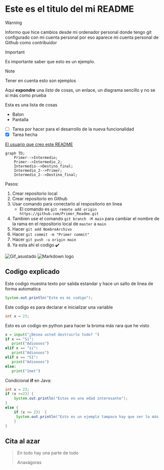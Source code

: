 # Este es el titulo del mi README

> [!WARNING]
> Informo que hice cambios desde mi ordenador personal donde tengo git configurado con mi cuenta personal por eso aparece mi cuenta personal de Github como contribuidor 

> [!IMPORTANT]
> Es importante saber que esto es un ejemplo.

> [!NOTE]
> Tener en cuenta esto son ejemplos 

Aqui **expondre** una *lista* de cosas, un enlace, un diagrama sencillo y no se si más como prueba

Esta es una lista de cosas

- Balon
- Pantalla
- [ ] Tarea por hacer para el desarrollo de la nueva funcionalidad
- [X] Tarea hecha

[El usuario que creo este README](https://github.com/Mestosc)

```mermaid
graph TD;
    Primer-->Intermedio;
    Primer-->Intermedio_2;
    Intermedio-->Destino_final;
    Intermedio_2-->Primer;
    Intermedio_2-->Destino_final;
```
Pasos:
1. Crear repositorio local
2. Crear repositorio en Github
3. Usar comando para conectarlo al respositorio en linea
   - El comando es `git remote add origin https://github.com/Primer_Readme.git`
4. Tambien use el comando `git branch -M main` para cambiar el nombre de la rama en el repositorio local de `master` a `main`	
5. Hacer `git add NombreArchivo`
6. Hacer `git commit -m "Primer commit"`
7. Hacer `git push -u origin main`
8. Ya esta ahi el codigo :heavy_check_mark:
 
![Gif_asustado](https://media.tenor.com/kViNoEitLToAAAAi/peepo-nervous.gif)
![Markdown logo](https://encrypted-tbn0.gstatic.com/images?q=tbn:ANd9GcQ3rGrxyxwbrtTBpYMrONJWKKZaxjtd2nRqKg&s)

## Codigo explicado
Este codigo muestra texto por salida estandar y hace un salto de linea de forma automatica

```java
System.out.println("Este es mi codigo");
```

Este codigo es para declarar e inicializar una variable

```java
int x = 23;
```

Esto es un codigo en python para hacer la broma más rara que he visto

```python
x = input("¿Desea usted destruirlo todo? ")
if x == "Si":
   print("Adioooos")
elif x == "si":
   print("Adioooos")
elif x == "SI":
   print("Adioooos")
else:
   print("Imet")

```
Condicional **if** en Java:
```java
int x = 23;
if (x >=23) {
    System.out.println("Estas en una edad interesante");
}
else {
    if (x <= 23)  {
     System.out.println("Esto es un ejemplo tampoco hay que ser lo más preciso" + x);   
    }
}
```


## Cita al azar

> En todo hay una parte de todo
> 
> Anaxágoras
